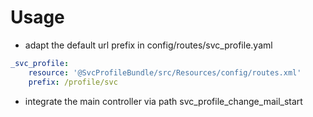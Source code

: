 Usage
=====

* adapt the default url prefix in config/routes/svc_profile.yaml

```yaml
_svc_profile:
    resource: '@SvcProfileBundle/src/Resources/config/routes.xml'
    prefix: /profile/svc
```
    
* integrate the main controller via path svc_profile_change_mail_start
